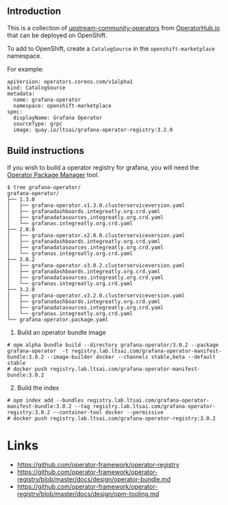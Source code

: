 Introduction
---
This is a collection of [upstream-community-operators](https://github.com/operator-framework/community-operators/tree/master/upstream-community-operators) from [OperatorHub.io](https://operatorhub.io/) that can be deployed on OpenShift.

To add to OpenShift, create a `CatalogSource` in the `openshift-marketplace` namespace. 

For example:
```
apiVersion: operators.coreos.com/v1alpha1
kind: CatalogSource
metadata:
  name: grafana-operator
  namespace: openshift-marketplace
spec:
  displayName: Grafana Operator
  sourceType: grpc
  image: quay.io/ltsai/grafana-operator-registry:3.2.0
```

Build instructions
---

If you wish to build a operator registry for grafana, you will need the [Operator Package Manager](https://github.com/operator-framework/operator-registry/releases) tool. 

```
$ tree grafana-operator/
grafana-operator/
├── 1.3.0
│   ├── grafana-operator.v1.3.0.clusterserviceversion.yaml
│   ├── grafanadashboards.integreatly.org.crd.yaml
│   ├── grafanadatasources.integreatly.org.crd.yaml
│   └── grafanas.integreatly.org.crd.yaml
├── 2.0.0
│   ├── grafana-operator.v2.0.0.clusterserviceversion.yaml
│   ├── grafanadashboards.integreatly.org.crd.yaml
│   ├── grafanadatasources.integreatly.org.crd.yaml
│   └── grafanas.integreatly.org.crd.yaml
├── 3.0.2
│   ├── grafana-operator.v3.0.2.clusterserviceversion.yaml
│   ├── grafanadashboards.integreatly.org.crd.yaml
│   ├── grafanadatasources.integreatly.org.crd.yaml
│   └── grafanas.integreatly.org.crd.yaml
├── 3.2.0
│   ├── grafana-operator.v3.2.0.clusterserviceversion.yaml
│   ├── grafanadashboards.integreatly.org.crd.yaml
│   ├── grafanadatasources.integreatly.org.crd.yaml
│   └── grafanas.integreatly.org.crd.yaml
└── grafana-operator.package.yaml
```

1. Build an operator bundle image

```
# opm alpha bundle build --directory grafana-operator/3.0.2 --package grafana-operator  -t registry.lab.ltsai.com/grafana-operator-manifest-bundle:3.0.2 --image-builder docker --channels stable,beta --default stable
# docker push registry.lab.ltsai.com/grafana-operator-manifest-bundle:3.0.2
``` 

2. Build the index

```
# opm index add --bundles registry.lab.ltsai.com/grafana-operator-manifest-bundle:3.0.2 --tag registry.lab.ltsai.com/grafana-operator-registry:3.0.2 --container-tool docker --permissive 
# docker push registry.lab.ltsai.com/grafana-operator-registry:3.0.2
```

Links
===
* https://github.com/operator-framework/operator-registry
* https://github.com/operator-framework/operator-registry/blob/master/docs/design/operator-bundle.md
* https://github.com/operator-framework/operator-registry/blob/master/docs/design/opm-tooling.md
